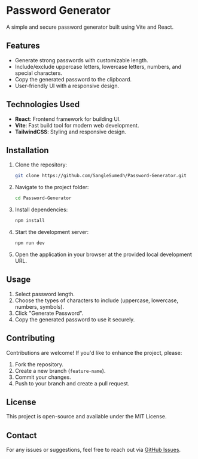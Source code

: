 # Password Generator

A simple and secure password generator built using Vite and React.

## Features
- Generate strong passwords with customizable length.
- Include/exclude uppercase letters, lowercase letters, numbers, and special characters.
- Copy the generated password to the clipboard.
- User-friendly UI with a responsive design.

## Technologies Used
- **React**: Frontend framework for building UI.
- **Vite**: Fast build tool for modern web development.
- **TailwindCSS**: Styling and responsive design.

## Installation

1. Clone the repository:
   ```bash
   git clone https://github.com/SangleSumedh/Password-Generator.git
   ```
2. Navigate to the project folder:
   ```bash
   cd Password-Generator
   ```
3. Install dependencies:
   ```bash
   npm install
   ```
4. Start the development server:
   ```bash
   npm run dev
   ```
5. Open the application in your browser at the provided local development URL.

## Usage

1. Select password length.
2. Choose the types of characters to include (uppercase, lowercase, numbers, symbols).
3. Click "Generate Password".
4. Copy the generated password to use it securely.

## Contributing

Contributions are welcome! If you'd like to enhance the project, please:
1. Fork the repository.
2. Create a new branch (`feature-name`).
3. Commit your changes.
4. Push to your branch and create a pull request.

## License
This project is open-source and available under the MIT License.

## Contact
For any issues or suggestions, feel free to reach out via [GitHub Issues](https://github.com/SangleSumedh/Password-Generator/issues).
